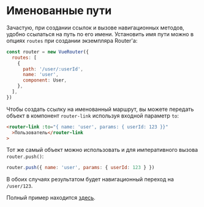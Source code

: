 # Именованные пути

Зачастую, при создании ссылок и вызове навигационных методов, удобно ссылаться на путь по его имени. Установить имя пути можно в опциях `routes` при создании экземпляра Router'а:

```js
const router = new VueRouter({
  routes: [
    {
      path: '/user/:userId',
      name: 'user',
      component: User,
    },
  ],
})
```

Чтобы создать ссылку на именованный маршрут, вы можете передать объект в компонент `router-link` используя входной параметр `to`:

```html
<router-link :to="{ name: 'user', params: { userId: 123 }}"
  >Пользователь</router-link
>
```

Тот же самый объект можно использовать и для императивного вызова `router.push()`:

```js
router.push({ name: 'user', params: { userId: 123 } })
```

В обоих случаях результатом будет навигационный переход на `/user/123`.

Полный пример находится [здесь](https://github.com/zachhaber/vue-router-state/blob/dev/examples/named-routes/app.js).
